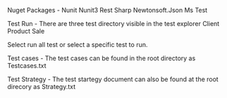 ﻿Nuget Packages -
Nunit
Nunit3
Rest Sharp
Newtonsoft.Json
Ms Test

Test Run -
There are three test directory visible in the test explorer
Client
Product
Sale

Select run all test or select a specific test to run.

Test cases -
The test cases can be found in the root directory as Testcases.txt

Test Strategy -
The test startegy document can also be found at the root direcory as Strategy.txt